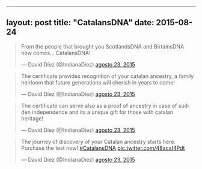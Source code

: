 
---
layout: post
title: "CatalansDNA"
date: 2015-08-24
---


<blockquote class="twitter-tweet" lang="es"><p lang="en" dir="ltr">From the people that brought you ScotlandsDNA and BirtainsDNA now comes... CatalansDNA!</p>&mdash; David Díez (@IndianaDiez) <a href="https://twitter.com/IndianaDiez/status/635592745600581632">agosto 23, 2015</a></blockquote>
<script async src="//platform.twitter.com/widgets.js" charset="utf-8"></script>

<blockquote class="twitter-tweet" lang="es"><p lang="en" dir="ltr">The certificate provides recognition of your catalan ancestry, a family heirloom that future generations will cherish in years to come!</p>&mdash; David Díez (@IndianaDiez) <a href="https://twitter.com/IndianaDiez/status/635593458825216000">agosto 23, 2015</a></blockquote>
<script async src="//platform.twitter.com/widgets.js" charset="utf-8"></script>

<blockquote class="twitter-tweet" lang="es"><p lang="en" dir="ltr">The certificate can serve also as a proof of ancestry in case of sudden independence and its a unique gift for those with catalan heritage!</p>&mdash; David Díez (@IndianaDiez) <a href="https://twitter.com/IndianaDiez/status/635594404665917440">agosto 23, 2015</a></blockquote>
<script async src="//platform.twitter.com/widgets.js" charset="utf-8"></script>

<blockquote class="twitter-tweet" lang="es"><p lang="en" dir="ltr">The journey of discovery of your Catalan ancestry starts here. Purchase the test now!&#10;&#10;<a href="https://twitter.com/hashtag/CatalansDNA?src=hash">#CatalansDNA</a> <a href="http://t.co/48acaI4Pdt">pic.twitter.com/48acaI4Pdt</a></p>&mdash; David Díez (@IndianaDiez) <a href="https://twitter.com/IndianaDiez/status/635596027391791104">agosto 23, 2015</a></blockquote>
<script async src="//platform.twitter.com/widgets.js" charset="utf-8"></script>
